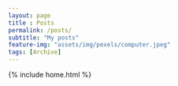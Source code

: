 ```yaml
--- 
layout: page
title : Posts 
permalink: /posts/
subtitle: "My posts" 
feature-img: "assets/img/pexels/computer.jpeg"
tags: [Archive]
---
```


{% include home.html %}
